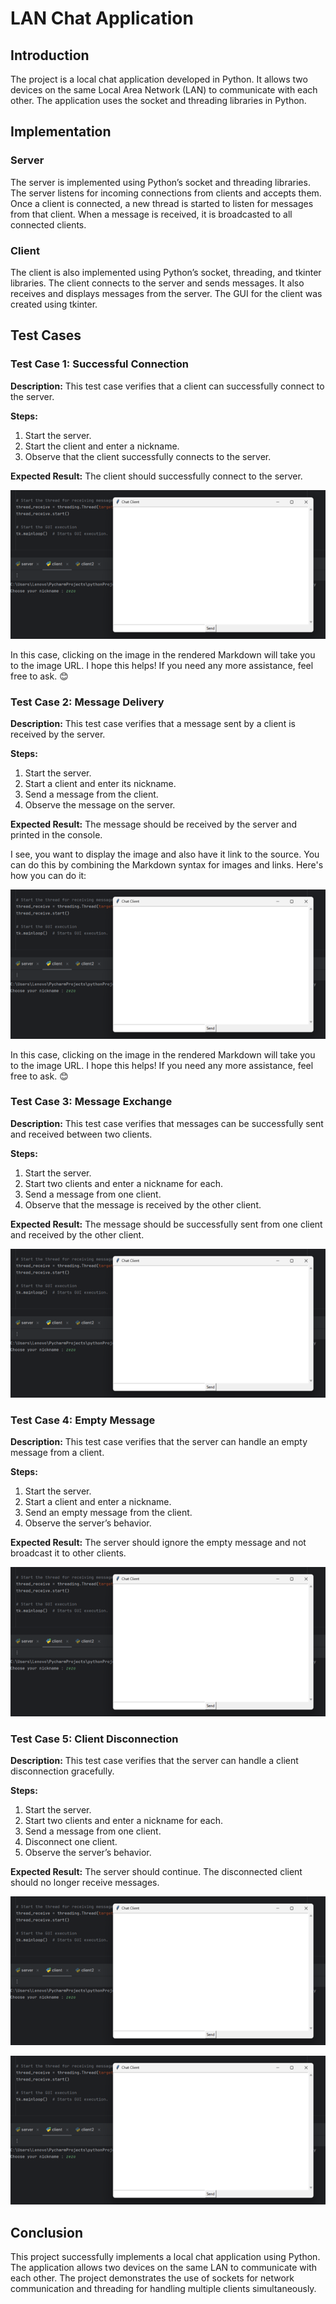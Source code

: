 # LAN Chat Application

## Introduction
The project is a local chat application developed in Python. It allows two devices on the same Local Area Network (LAN) to communicate with each other. The application uses the socket and threading libraries in Python.

## Implementation

### Server
The server is implemented using Python’s socket and threading libraries. The server listens for incoming connections from clients and accepts them. Once a client is connected, a new thread is started to listen for messages from that client. When a message is received, it is broadcasted to all connected clients.

### Client
The client is also implemented using Python’s socket, threading, and tkinter libraries. The client connects to the server and sends messages. It also receives and displays messages from the server. The GUI for the client was created using tkinter.

## Test Cases

### Test Case 1: Successful Connection
**Description:** This test case verifies that a client can successfully connect to the server.

**Steps:**
1. Start the server.
2. Start the client and enter a nickname.
3. Observe that the client successfully connects to the server.

**Expected Result:** The client should successfully connect to the server.

[![LAN Chat 1](https://github.com/zeyadsalah22/LAN-Chat-using-Python-socket/blob/main/images/lanchat1.png)](https://github.com/zeyadsalah22/LAN-Chat-using-Python-socket/blob/main/images/lanchat1.png)

In this case, clicking on the image in the rendered Markdown will take you to the image URL. I hope this helps! If you need any more assistance, feel free to ask. 😊

### Test Case 2: Message Delivery
**Description:** This test case verifies that a message sent by a client is received by the server.

**Steps:**
1. Start the server.
2. Start a client and enter its nickname.
3. Send a message from the client.
4. Observe the message on the server.

**Expected Result:** The message should be received by the server and printed in the console.

I see, you want to display the image and also have it link to the source. You can do this by combining the Markdown syntax for images and links. Here's how you can do it:

[![LAN Chat 2](https://github.com/zeyadsalah22/LAN-Chat-using-Python-socket/blob/main/images/lanchat1.png)](https://github.com/zeyadsalah22/LAN-Chat-using-Python-socket/blob/main/images/lanchat2.png)

In this case, clicking on the image in the rendered Markdown will take you to the image URL. I hope this helps! If you need any more assistance, feel free to ask. 😊

### Test Case 3: Message Exchange
**Description:** This test case verifies that messages can be successfully sent and received between two clients.

**Steps:**
1. Start the server.
2. Start two clients and enter a nickname for each.
3. Send a message from one client.
4. Observe that the message is received by the other client.

**Expected Result:** The message should be successfully sent from one client and received by the other client.

[![LAN Chat 3](https://github.com/zeyadsalah22/LAN-Chat-using-Python-socket/blob/main/images/lanchat1.png)](https://github.com/zeyadsalah22/LAN-Chat-using-Python-socket/blob/main/images/lanchat3.png)


### Test Case 4: Empty Message
**Description:** This test case verifies that the server can handle an empty message from a client.

**Steps:**
1. Start the server.
2. Start a client and enter a nickname.
3. Send an empty message from the client.
4. Observe the server’s behavior.

**Expected Result:** The server should ignore the empty message and not broadcast it to other clients.

[![LAN Chat 4](https://github.com/zeyadsalah22/LAN-Chat-using-Python-socket/blob/main/images/lanchat1.png)](https://github.com/zeyadsalah22/LAN-Chat-using-Python-socket/blob/main/images/lanchat4.png)


### Test Case 5: Client Disconnection
**Description:** This test case verifies that the server can handle a client disconnection gracefully.

**Steps:**
1. Start the server.
2. Start two clients and enter a nickname for each.
3. Send a message from one client.
4. Disconnect one client.
5. Observe the server’s behavior.

**Expected Result:** The server should continue. The disconnected client should no longer receive messages.

[![LAN Chat 5](https://github.com/zeyadsalah22/LAN-Chat-using-Python-socket/blob/main/images/lanchat1.png)](https://github.com/zeyadsalah22/LAN-Chat-using-Python-socket/blob/main/images/lanchat5.png)

[![LAN Chat 6](https://github.com/zeyadsalah22/LAN-Chat-using-Python-socket/blob/main/images/lanchat1.png)](https://github.com/zeyadsalah22/LAN-Chat-using-Python-socket/blob/main/images/lanchat6.png)


## Conclusion
This project successfully implements a local chat application using Python. The application allows two devices on the same LAN to communicate with each other. The project demonstrates the use of sockets for network communication and threading for handling multiple clients simultaneously.
